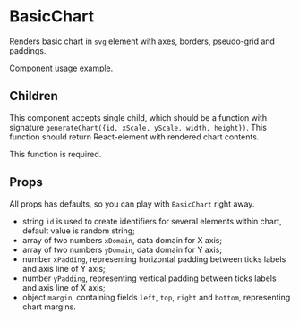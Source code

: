 # BasicChart

Renders basic chart in `svg` element with axes, borders, pseudo-grid and paddings.

[Component usage example](../../../demos/src/RDVE/examples/BasicChartDemo.jsx).

## Children

This component accepts single child, which should be a function with signature `generateChart({id, xScale, yScale, width, height})`. This function should return React-element with rendered chart contents.

This function is required.

## Props

All props has defaults, so you can play with `BasicChart` right away.

- string `id` is used to create identifiers for several elements within chart, default value is random string;
- array of two numbers `xDomain`, data domain for X axis;
- array of two numbers `yDomain`, data domain for Y axis;
- number `xPadding`, representing horizontal padding between ticks labels and axis line of Y axis;
- number `yPadding`, representing vertical padding between ticks labels and axis line of X axis;
- object `margin`, containing fields `left`, `top`, `right` and `bottom`, representing chart margins.
